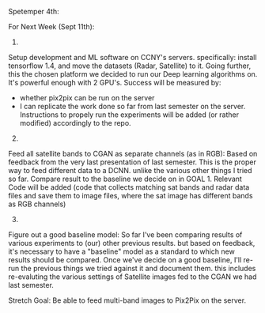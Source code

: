 Spetemper 4th:

For Next Week (Sept 11th):

1. 
Setup development and ML software on CCNY's servers. 
specifically: install tensorflow 1.4, and move the datasets (Radar, Satellite) to it.
Going further, this the chosen platform we decided to run our Deep learning algorithms on.
It's powerful enough with 2 GPU's.
Success will be measured by: 
- whether pix2pix can be run on the server 
- I can replicate the work done so far from last semester on the server.
Instructions to propely run the experiments will be added (or rather modified) accordingly to the repo.


2.  
Feed all satellite bands to CGAN as separate channels (as in RGB):
Based on feedback from the very last presentation of last semester. 
This is the proper way to feed different data to a DCNN. unlike the various other things I tried so far.
Compare result to the baseline we decide on in GOAL 1.
Relevant Code will be added (code that collects matching sat bands and radar data files and save them to image files, where the sat image has different bands as RGB channels)


3. 
Figure out a good baseline model:
So far I've been comparing results of various experiments to (our) other previous results.
but based on feedback, it's necessary to have a "baseline" model as a standard to which new results should be compared.
Once we've decide on a good baseline, I'll re-run the previous things we tried against it and document them.
this includes re-evaluting the various settings of Satellite images fed to the CGAN we had last semester.


Stretch Goal:
Be able to feed multi-band images to Pix2Pix on the server.
